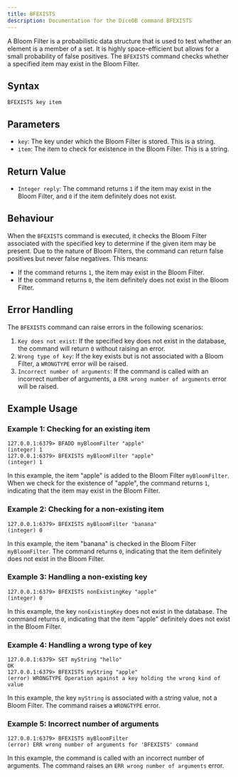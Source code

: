 ```yaml
---
title: BFEXISTS
description: Documentation for the DiceDB command BFEXISTS
---
```


A Bloom Filter is a probabilistic data structure that is used to test whether an element is a member of a set. It is highly space-efficient but allows for a small probability of false positives. The `BFEXISTS` command checks whether a specified item may exist in the Bloom Filter.

## Syntax

```plaintext
BFEXISTS key item
```

## Parameters

- `key`: The key under which the Bloom Filter is stored. This is a string.
- `item`: The item to check for existence in the Bloom Filter. This is a string.

## Return Value

- `Integer reply`: The command returns `1` if the item may exist in the Bloom Filter, and `0` if the item definitely does not exist.

## Behaviour

When the `BFEXISTS` command is executed, it checks the Bloom Filter associated with the specified key to determine if the given item may be present. Due to the nature of Bloom Filters, the command can return false positives but never false negatives. This means:

- If the command returns `1`, the item may exist in the Bloom Filter.
- If the command returns `0`, the item definitely does not exist in the Bloom Filter.

## Error Handling

The `BFEXISTS` command can raise errors in the following scenarios:

1. `Key does not exist`: If the specified key does not exist in the database, the command will return `0` without raising an error.
2. `Wrong type of key`: If the key exists but is not associated with a Bloom Filter, a `WRONGTYPE` error will be raised.
3. `Incorrect number of arguments`: If the command is called with an incorrect number of arguments, a `ERR wrong number of arguments` error will be raised.

## Example Usage

### Example 1: Checking for an existing item

```plaintext
127.0.0.1:6379> BFADD myBloomFilter "apple"
(integer) 1
127.0.0.1:6379> BFEXISTS myBloomFilter "apple"
(integer) 1
```

In this example, the item "apple" is added to the Bloom Filter `myBloomFilter`. When we check for the existence of "apple", the command returns `1`, indicating that the item may exist in the Bloom Filter.

### Example 2: Checking for a non-existing item

```plaintext
127.0.0.1:6379> BFEXISTS myBloomFilter "banana"
(integer) 0
```

In this example, the item "banana" is checked in the Bloom Filter `myBloomFilter`. The command returns `0`, indicating that the item definitely does not exist in the Bloom Filter.

### Example 3: Handling a non-existing key

```plaintext
127.0.0.1:6379> BFEXISTS nonExistingKey "apple"
(integer) 0
```

In this example, the key `nonExistingKey` does not exist in the database. The command returns `0`, indicating that the item "apple" definitely does not exist in the Bloom Filter.

### Example 4: Handling a wrong type of key

```plaintext
127.0.0.1:6379> SET myString "hello"
OK
127.0.0.1:6379> BFEXISTS myString "apple"
(error) WRONGTYPE Operation against a key holding the wrong kind of value
```

In this example, the key `myString` is associated with a string value, not a Bloom Filter. The command raises a `WRONGTYPE` error.

### Example 5: Incorrect number of arguments

```plaintext
127.0.0.1:6379> BFEXISTS myBloomFilter
(error) ERR wrong number of arguments for 'BFEXISTS' command
```

In this example, the command is called with an incorrect number of arguments. The command raises an `ERR wrong number of arguments` error.
